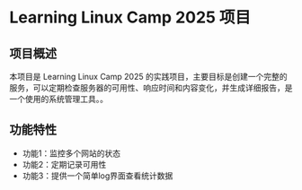 # Learning Linux Camp 2025 项目

## 项目概述
本项目是 Learning Linux Camp 2025 的实践项目，主要目标是创建一个完整的服务，可以定期检查服务器的可用性、响应时间和内容变化，并生成详细报告，是一个使用的系统管理工具。。

## 功能特性
- 功能1：监控多个网站的状态
- 功能2：定期记录可用性
- 功能3：提供一个简单log界面查看统计数据
